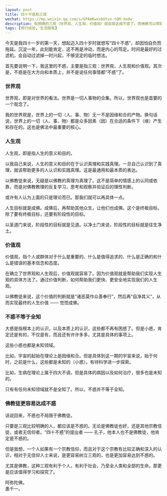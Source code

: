 ```yaml
---
layout: post
title: 四十不惑和三观
wechat: https://mp.weixin.qq.com/s/GPAmKwxxbUtvn-tQM-Xedw
description: 有明确的三观（世界观、人生观、价值观）就容易达成不惑了。而佛教可以帮助我们确立三观，而且是有益于全人类，全体生命的三观。
tags: [修行经验, 生活随笔]
---
```


今天是我四十一岁的第一天，想起迈入四十岁时就想写“四十不惑”，却因怕自负而拖延。沉淀一年，此刻能肯定，这不再是冲动，而是内心的笃定。时间是最好的过滤机，会自动过滤掉一时兴起，不够坚定的临时想法。

首先要说明一下，我这里的不惑，主要是指三观：世界观，人生观和价值观。其次是，不惑是在大方向和本质上，并不是说任何事情都“不惑”了。

### 世界观

世界观，即是对世界的看法。世界是一切人事物的合集。所以，世界观也是首要的一个观念了。

我的世界观是，世界上的一切（人、事、物）无一不是因缘和合的产物。换句话说，世界上的一切（人、事、物）都是众多因素（因）在合适的条件下（缘）产生和存在的。这也是佛法中最重要的核心。

### 人生观

人生观，即是指人生的意义和目的。

以我自己来说，人生的意义和目的在于认识真理和实践真理。一旦自己认识到了真理，就该帮助更多的人认识和实践真理。这是最通用和最本质的表达。

以佛教徒来说，无疑是以佛教的真理为真理了。这不是简单的情感上的认同或依靠，而是对佛教教理的反复学习，思考和观察并验证后的理性判断。

或许有人认为上面的只是理论而已。那我们就可以再具体一点。

人生目标就是成佛。成佛后，再帮助其他众生，让他们也成佛。这个是终极目标。除了要有终极目标，还要有阶段性的目标。

以圣道门来说，阶段性的目标就是见道。以净土门来说，阶段性的目标就是往生净土。

### 价值观

价值观，指个人或群体对于什么是重要的、什么是值得追求的、什么是正确的和什么是错误的基本信念和态度。

在确立了世界观和人生观后，价值观就容易了。因为价值观就是帮助我们实现人生观的具体方法了。通过价值判断，如何帮助我们更快、更安全地实现我们的人生观。

以佛教徒来说，这个价值的判断就是“诸恶莫作众善奉行”，然后再“自净其义”，从而实现最终的人生价值 —— 觉悟成佛。

### 不惑不等于全知

大惑是指根本上的认识，以及本质上的认识，这些都不再有困惑了。但是小惑，肯定还是有的，不仅是有，而且还有许许多多。尤其是具体的事项上。

这些小惑也都是未知领域。

比如，宇宙的起始在理论上是因缘和合。但是具体到这一期的宇宙来说，始于何时，之前是什么，这些都是未知的（小惑）。有待科学进一步探索。

比如，生病在理论上属于四大不调，但是具体的病因以及如何治疗，很多也是未知的。

只有有任何未知领域就不是全知了。所以，不惑并不等于全知。

### 佛教徒更容易达成不惑

话说回来，不惑也不局限于佛教徒。

只要是三观比较明确的人，都应该是不惑的。无论是佛教徒也好，还是其他宗教信徒，或者无信仰者。“四十不惑”的提出者 —— 孔子，他本人也不是佛教徒，他肯定是不惑的。

但是我想，一个人如果有一个宗教信仰，而且对于这个宗教有比较正确和深入的认识，相对于无信仰人士来说，是更容易树立三观的，也是更加容易达到不惑的。

尤其是佛教，这种三观有利于个人，有利于社会，乃至全人类和全部的生命。那更是应该值得学习和探究了。

阿弥陀佛。<br>
愚千一。<br>


